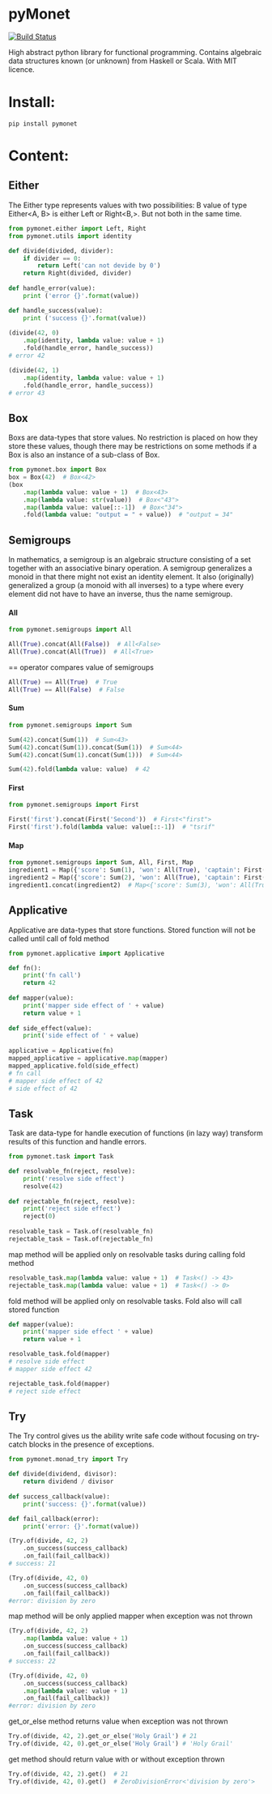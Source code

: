 # pyMonet

[![Build Status](https://travis-ci.org/przemyslawjanpietrzak/pyMonet.svg?branch=master)](https://travis-ci.org/przemyslawjanpietrzak/pyMonet)

High abstract python library for functional programming.
Contains algebraic data structures known (or unknown) from Haskell or Scala.
With MIT licence.


# Install:
`pip install pymonet`
 
 
# Content:

## Either
The Either type represents values with two possibilities: B value of type Either<A, B> is either Left<A> or Right<B,>. But not both in the same time.


```python
from pymonet.either import Left, Right
from pymonet.utils import identity

def divide(divided, divider):
    if divider == 0:
        return Left('can not devide by 0')
    return Right(divided, divider)
    
def handle_error(value):
    print ('error {}'.format(value))

def handle_success(value):
    print ('success {}'.format(value))
        
(divide(42, 0)
    .map(identity, lambda value: value + 1)
    .fold(handle_error, handle_success))
# error 42

(divide(42, 1)
    .map(identity, lambda value: value + 1)
    .fold(handle_error, handle_success))
# error 43
```

## Box
Boxs are data-types that store values. No restriction is placed on how they store these values, though there may be restrictions on some methods if a Box is also an instance of a sub-class of Box.
```python
from pymonet.box import Box
box = Box(42)  # Box<42>
(box
    .map(lambda value: value + 1)  # Box<43>
    .map(lambda value: str(value))  # Box<"43">
    .map(lambda value: value[::-1])  # Box<"34">
    .fold(lambda value: "output = " + value))  # "output = 34"
```

## Semigroups
In mathematics, a semigroup is an algebraic structure consisting of a set together with an associative binary operation.
A semigroup generalizes a monoid in that there might not exist an identity element.
It also (originally) generalized a group (a monoid with all inverses) to a type where every element did not have to have an inverse, thus the name semigroup.

#### All
```python
from pymonet.semigroups import All

All(True).concat(All(False))  # All<False>
All(True).concat(All(True))  # All<True>
```

== operator compares value of semigroups
```python
All(True) == All(True)  # True
All(True) == All(False)  # False
```

#### Sum
```python
from pymonet.semigroups import Sum

Sum(42).concat(Sum(1))  # Sum<43>
Sum(42).concat(Sum(1)).concat(Sum(1))  # Sum<44>
Sum(42).concat(Sum(1).concat(Sum(1)))  # Sum<44>

Sum(42).fold(lambda value: value)  # 42
```

#### First
```python
from pymonet.semigroups import First

First('first').concat(First('Second'))  # First<"first">
First('first').fold(lambda value: value[::-1])  # "tsrif"
```

#### Map
```python
from pymonet.semigroups import Sum, All, First, Map
ingredient1 = Map({'score': Sum(1), 'won': All(True), 'captain': First('captain america')})
ingredient2 = Map({'score': Sum(2), 'won': All(True), 'captain': First('iron man')})
ingredient1.concat(ingredient2)  # Map<{'score': Sum(3), 'won': All(True), 'captain': First('captain america')}>
```

## Applicative
Applicative are data-types that store functions. Stored function will not be called until call of fold method
```python
from pymonet.applicative import Applicative

def fn():
    print('fn call')
    return 42
    
def mapper(value):
    print('mapper side effect of ' + value)
    return value + 1
    
def side_effect(value):
    print('side effect of ' + value)
    
applicative = Applicative(fn)
mapped_applicative = applicative.map(mapper)
mapped_applicative.fold(side_effect)  
# fn call
# mapper side effect of 42
# side effect of 42 
```


## Task
Task are data-type for handle execution of functions (in lazy way) transform results of this function and handle errors.
```python
from pymonet.task import Task

def resolvable_fn(reject, resolve):
    print('resolve side effect')
    resolve(42)
 
def rejectable_fn(reject, resolve):
    print('reject side effect')
    reject(0)
    
resolvable_task = Task.of(resolvable_fn)
rejectable_task = Task.of(rejectable_fn)
```
map method will be applied only on resolvable tasks during calling fold method
```python
resolvable_task.map(lambda value: value + 1)  # Task<() -> 43>
rejectable_task.map(lambda value: value + 1)  # Task<() -> 0>
```
fold method will be applied only on resolvable tasks. Fold also will call stored function
```python
def mapper(value):
    print('mapper side effect ' + value)
    return value + 1

resolvable_task.fold(mapper)
# resolve side effect
# mapper side effect 42

rejectable_task.fold(mapper)
# reject side effect
```

## Try
The Try control gives us the ability write safe code without focusing on try-catch blocks in the presence of exceptions.
```python
from pymonet.monad_try import Try

def divide(dividend, divisor):
    return dividend / divisor
    
def success_callback(value):
    print('success: {}'.format(value))

def fail_callback(error):
    print('error: {}'.format(value))

(Try.of(divide, 42, 2)
    .on_success(success_callback)
    .on_fail(fail_callback))
# success: 21

(Try.of(divide, 42, 0)
    .on_success(success_callback)
    .on_fail(fail_callback))
#error: division by zero
```
map method will be only applied mapper when exception was not thrown
```python
(Try.of(divide, 42, 2)
    .map(lambda value: value + 1)
    .on_success(success_callback)
    .on_fail(fail_callback))
# success: 22

(Try.of(divide, 42, 0)
    .on_success(success_callback)
    .map(lambda value: value + 1)
    .on_fail(fail_callback))
#error: division by zero
```
get_or_else method returns value when exception was not thrown
```python
Try.of(divide, 42, 2).get_or_else('Holy Grail') # 21
Try.of(divide, 42, 0).get_or_else('Holy Grail') # 'Holy Grail'
```

get method should return value with or without exception thrown
```python
Try.of(divide, 42, 2).get()  # 21
Try.of(divide, 42, 0).get()  # ZeroDivisionError<'division by zero'>
```